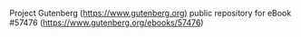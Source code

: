 Project Gutenberg (https://www.gutenberg.org) public repository for
eBook #57476 (https://www.gutenberg.org/ebooks/57476)
